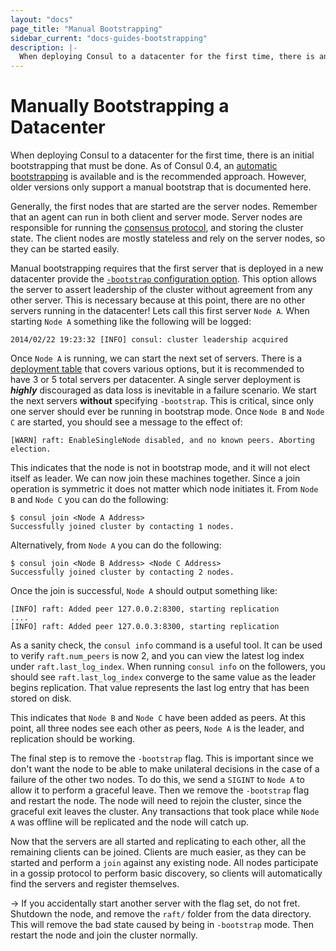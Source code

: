```yaml
---
layout: "docs"
page_title: "Manual Bootstrapping"
sidebar_current: "docs-guides-bootstrapping"
description: |-
  When deploying Consul to a datacenter for the first time, there is an initial bootstrapping that must be done. As of Consul 0.4, an automatic bootstrapping is available and is the recommended approach. However, older versions only support a manual bootstrap that is documented here.
---
```


# Manually Bootstrapping a Datacenter

When deploying Consul to a datacenter for the first time, there is an initial
bootstrapping that must be done. As of Consul 0.4, an
[automatic bootstrapping](/docs/guides/bootstrapping.html) is available and is
the recommended approach. However, older versions only support a manual
bootstrap that is documented here.

Generally, the first nodes that are started are the server nodes. Remember that
an agent can run in both client and server mode. Server nodes are responsible
for running the [consensus protocol](/docs/internals/consensus.html), and
storing the cluster state. The client nodes are mostly stateless and rely on the
server nodes, so they can be started easily.

Manual bootstrapping requires that the first server that is deployed in a new
datacenter provide the [`-bootstrap` configuration option](/docs/agent/options.html#_bootstrap).
This option allows the server
to assert leadership of the cluster without agreement from any other server.
This is necessary because at this point, there are no other servers running in
the datacenter! Lets call this first server `Node A`. When starting `Node A`
something like the following will be logged:

```text
2014/02/22 19:23:32 [INFO] consul: cluster leadership acquired
```

Once `Node A` is running, we can start the next set of servers. There is a
[deployment table](/docs/internals/consensus.html#toc_4) that covers various
options, but it is recommended to have 3 or 5 total servers per datacenter. A
single server deployment is _**highly**_ discouraged as data loss is inevitable
in a failure scenario. We start the next servers **without** specifying
`-bootstrap`. This is critical, since only one server should ever be running in
bootstrap mode. Once `Node B` and `Node C` are started, you should see a
message to the effect of:

```text
[WARN] raft: EnableSingleNode disabled, and no known peers. Aborting election.
```

This indicates that the node is not in bootstrap mode, and it will not elect
itself as leader. We can now join these machines together. Since a join
operation is symmetric it does not matter which node initiates it. From
`Node B` and `Node C` you can do the following:

```text
$ consul join <Node A Address>
Successfully joined cluster by contacting 1 nodes.
```

Alternatively, from `Node A` you can do the following:

```text
$ consul join <Node B Address> <Node C Address>
Successfully joined cluster by contacting 2 nodes.
```

Once the join is successful, `Node A` should output something like:

```text
[INFO] raft: Added peer 127.0.0.2:8300, starting replication
....
[INFO] raft: Added peer 127.0.0.3:8300, starting replication
```

As a sanity check, the `consul info` command is a useful tool. It can be used to
verify `raft.num_peers` is now 2, and you can view the latest log index under
`raft.last_log_index`. When running `consul info` on the followers, you should
see `raft.last_log_index` converge to the same value as the leader begins
replication. That value represents the last log entry that has been stored on
disk.

This indicates that `Node B` and `Node C` have been added as peers. At this
point, all three nodes see each other as peers, `Node A` is the leader, and
replication should be working.

The final step is to remove the `-bootstrap` flag. This is important since we
don't want the node to be able to make unilateral decisions in the case of a
failure of the other two nodes. To do this, we send a `SIGINT` to `Node A` to
allow it to perform a graceful leave. Then we remove the `-bootstrap` flag and
restart the node. The node will need to rejoin the cluster, since the graceful
exit leaves the cluster. Any transactions that took place while `Node A` was
offline will be replicated and the node will catch up.

Now that the servers are all started and replicating to each other, all the
remaining clients can be joined. Clients are much easier, as they can be started
and perform a `join` against any existing node. All nodes participate in a
gossip protocol to perform basic discovery, so clients will automatically find
the servers and register themselves.

-> If you accidentally start another server with the flag set, do not fret.
Shutdown the node, and remove the `raft/` folder from the data directory. This
will remove the bad state caused by being in `-bootstrap` mode. Then restart the
node and join the cluster normally.
